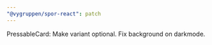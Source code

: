 ```yaml
---
"@vygruppen/spor-react": patch
---
```


PressableCard: Make variant optional. Fix background on darkmode.
